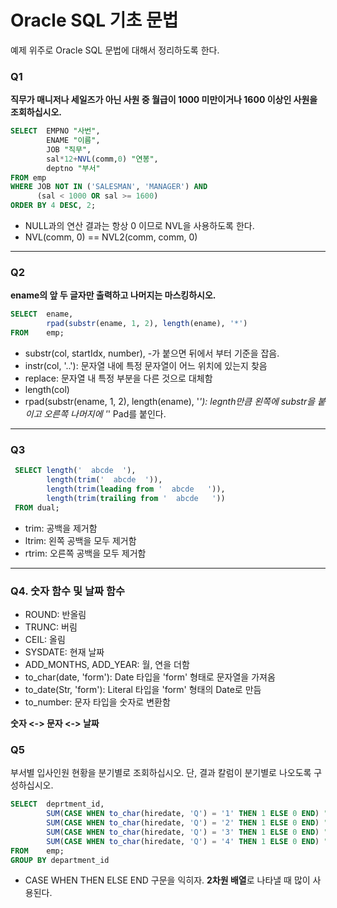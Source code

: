 # Oracle SQL 기초 문법

예제 위주로 Oracle SQL 문법에 대해서 정리하도록 한다.

### Q1

**직무가 매니저나 세일즈가 아닌 사원 중 월급이 1000 미만이거나 1600 이상인 사원을 조회하십시오.**

```sql
SELECT  EMPNO "사번", 
        ENAME "이름", 
        JOB "직무", 
        sal*12+NVL(comm,0) "연봉", 
        deptno "부서"
FROM emp
WHERE JOB NOT IN ('SALESMAN', 'MANAGER') AND
      (sal < 1000 OR sal >= 1600)
ORDER BY 4 DESC, 2;
```
+ NULL과의 연산 결과는 항상 0 이므로 NVL을 사용하도록 한다.
+ NVL(comm, 0) == NVL2(comm, comm, 0) 
***

### Q2

**ename의 앞 두 글자만 출력하고 나머지는 마스킹하시오.**
```sql
SELECT  ename,
        rpad(substr(ename, 1, 2), length(ename), '*')
FROM    emp;
```

+ substr(col, startIdx, number), -가 붙으면 뒤에서 부터 기준을 잡음.
+ instr(col, '..'): 문자열 내에 특정 문자열이 어느 위치에 있는지 찾음
+ replace: 문자열 내 특정 부분을 다른 것으로 대체함
+ length(col)
+ rpad(substr(ename, 1, 2), length(ename), '*'): legnth만큼 왼쪽에 substr을 붙이고 오른쪽 나머지에 '*' Pad를 붙인다.

***

### Q3

```sql
 SELECT length('  abcde  '),
        length(trim('  abcde  ')),
        length(trim(leading from '  abcde   ')),
        length(trim(trailing from '  abcde   '))
 FROM dual;
```
+ trim: 공백을 제거함
+ ltrim: 왼쪽 공백을 모두 제거함
+ rtrim: 오른쪽 공백을 모두 제거함

***

### Q4. 숫자 함수 및 날짜 함수

+ ROUND: 반올림
+ TRUNC: 버림
+ CEIL: 올림
+ SYSDATE: 현재 날짜
+ ADD_MONTHS, ADD_YEAR: 월, 연을 더함
+ to_char(date, 'form'): Date 타입을 'form' 형태로 문자열을 가져옴
+ to_date(Str, 'form'): Literal 타입을 'form' 형태의 Date로 만듬
+ to_number: 문자 타입을 숫자로 변환함

**숫자 <-> 문자 <-> 날짜**

### Q5
부서별 입사인원 현황을 분기별로 조회하십시오. 단, 결과 칼럼이 분기별로 나오도록 구성하십시오.

```sql
SELECT  deprtment_id,
        SUM(CASE WHEN to_char(hiredate, 'Q') = '1' THEN 1 ELSE 0 END) "Q1",
        SUM(CASE WHEN to_char(hiredate, 'Q') = '2' THEN 1 ELSE 0 END) "Q2",
        SUM(CASE WHEN to_char(hiredate, 'Q') = '3' THEN 1 ELSE 0 END) "Q3",
        SUM(CASE WHEN to_char(hiredate, 'Q') = '4' THEN 1 ELSE 0 END) "Q4",
FROM    emp;
GROUP BY department_id
```

+ CASE WHEN THEN ELSE END 구문을 익히자. **2차원 배열**로 나타낼 때 많이 사용된다.
